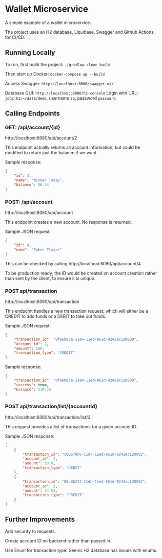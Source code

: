 # Wallet Microservice
A simple example of a wallet microservice.

The project uses an H2 database, Liquibase, Swagger and Github Actions for CI/CD.

## Running Locally
To run, first build the project: `./gradlew clean build`

Then start up Docker: `docker-compose up --build`

Access Swagger: `http://localhost:8080/swagger-ui/`

Database GUI: `http://localhost:8080/h2-console` Login with URL: `jdbc:h2:~/data/demo`, username `sa`, password `password`.

## Calling Endpoints

### GET: /api/account/{id}
http://localhost:8080/api/account/2

This endpoint actually returns all account information, but could be modified to return just the balance if we want.

Sample response:

```json
{
    "id": 2,
    "name": "Winner Today",
    "balance": 50.34
}
```

### POST: /api/account
http://localhost:8080/api/account

This endpoint creates a new account. No response is returned.

Sample JSON request:

```json
{
    "id": 4,
    "name": "Poker Player"
}
```

This can be checked by calling http://localhost:8080/api/account/4

To be production ready, the ID would be created on account creation rather than sent by the client, to ensure it is unique.

### POST api/transaction
http://localhost:8080/api/transaction

This endpoint handles a new transaction request, which will either be a CREDIT to add funds or a DEBIT to take out funds.

Sample JSON request:

```json
{
    "transaction_id": "0fa6b8ca-11e4-11ed-861d-0242ac120009",
    "account_id": 2,
    "amount": 100,
    "transaction_type": "CREDIT"
}
```

Sample response:

```json
{
    "transaction_id": "0fa6b8ca-11e4-11ed-861d-0242ac120009",
    "success": true,
    "balance": 110.34
}
```

### POST api/transaction/list/{accountId}
http://localhost:8080/api/transaction/list/2

This request provides a list of transactions for a given account ID.

Sample JSON response:

```json
[
    {
        "transaction_id": "c00678b6-11d7-11ed-861d-0242ac120002",
        "account_id": 2,
        "amount": 10.0,
        "transaction_type": "DEBIT"
    },
    {
        "transaction_id": "08c8b372-11db-11ed-861d-0242ac120002",
        "account_id": 2,
        "amount": 24.52,
        "transaction_type": "CREDIT"
    }
]
```

## Further Improvements

Add security to requests.

Create account ID on backend rather than passed in.

Use Enum for transaction type. Seems H2 database has issues with enums.
